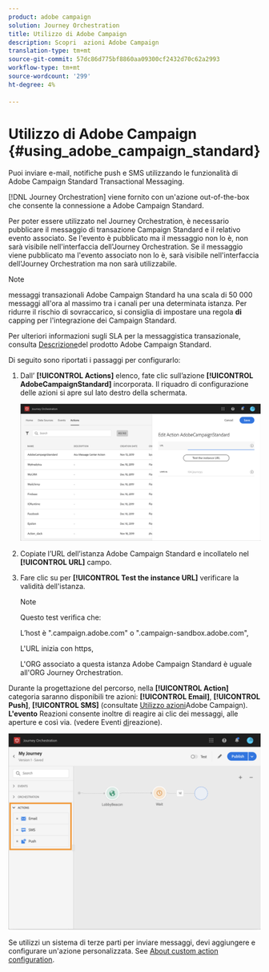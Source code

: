 ```yaml
---
product: adobe campaign
solution: Journey Orchestration
title: Utilizzo di Adobe Campaign
description: Scopri  azioni Adobe Campaign
translation-type: tm+mt
source-git-commit: 57dc86d775bf8860aa09300cf2432d70c62a2993
workflow-type: tm+mt
source-wordcount: '299'
ht-degree: 4%

---
```



# Utilizzo di Adobe Campaign {#using_adobe_campaign_standard}

Puoi inviare e-mail, notifiche push e SMS utilizzando le  funzionalità di Adobe Campaign Standard Transactional Messaging.

[!DNL Journey Orchestration] viene fornito con un&#39;azione out-of-the-box che consente la connessione a  Adobe Campaign Standard.

Per poter essere utilizzato nel Journey Orchestration, è necessario pubblicare il messaggio di transazione Campaign Standard e il relativo evento associato. Se l&#39;evento è pubblicato ma il messaggio non lo è, non sarà visibile nell&#39;interfaccia dell&#39;Journey Orchestration. Se il messaggio viene pubblicato ma l&#39;evento associato non lo è, sarà visibile nell&#39;interfaccia dell&#39;Journey Orchestration ma non sarà utilizzabile.

>[!NOTE]
>
> messaggi transazionali Adobe Campaign Standard ha una scala di 50 000 messaggi all&#39;ora al massimo tra i canali per una determinata istanza. Per ridurre il rischio di sovraccarico, si consiglia di impostare una regola **di** capping per l&#39;integrazione dei Campaign Standard.
>
>Per ulteriori informazioni sugli SLA per la messaggistica transazionale, consulta [Descrizione](https://helpx.adobe.com/it/legal/product-descriptions/campaign-standard.html)del prodotto Adobe Campaign Standard.

Di seguito sono riportati i passaggi per configurarlo:

1. Dall’ **[!UICONTROL Actions]** elenco, fate clic sull’azione **[!UICONTROL AdobeCampaignStandard]** incorporata. Il riquadro di configurazione delle azioni si apre sul lato destro della schermata.

   ![](../assets/actioncampaign.png)

1. Copiate l’URL dell’istanza  Adobe Campaign Standard e incollatelo nel **[!UICONTROL URL]** campo.

1. Fare clic su per **[!UICONTROL Test the instance URL]** verificare la validità dell&#39;istanza.

   >[!NOTE]
   >
   >Questo test verifica che:
   >
   >L’host è &quot;.campaign.adobe.com&quot; o &quot;.campaign-sandbox.adobe.com&quot;,
   >
   >L&#39;URL inizia con https,
   >
   >L&#39;ORG associato a questa istanza  Adobe Campaign Standard è uguale all&#39;ORG  Journey Orchestration.

Durante la progettazione del percorso, nella **[!UICONTROL Action]** categoria saranno disponibili tre azioni: **[!UICONTROL Email]**, **[!UICONTROL Push]**, **[!UICONTROL SMS]** (consultate [Utilizzo  azioni](../building-journeys/using-adobe-campaign-actions.md)Adobe Campaign). **L&#39;evento** Reazioni consente inoltre di reagire ai clic dei messaggi, alle aperture e così via. (vedere Eventi [di](../building-journeys/reaction-events.md)reazione).

![](../assets/journey58.png)

Se utilizzi un sistema di terze parti per inviare messaggi, devi aggiungere e configurare un&#39;azione personalizzata. See [About custom action configuration](../action/about-custom-action-configuration.md).
